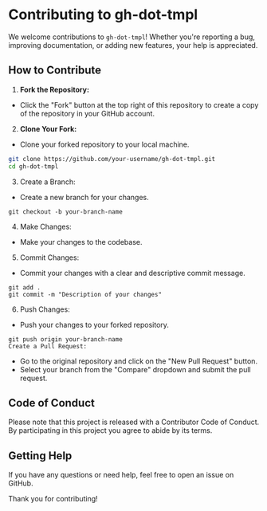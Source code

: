 # Contributing to gh-dot-tmpl

We welcome contributions to `gh-dot-tmpl`! Whether you're reporting a bug, improving documentation, or adding new features, your help is appreciated.

## How to Contribute

1. **Fork the Repository:**

- Click the "Fork" button at the top right of this repository to create a copy of the repository in your GitHub account.

2. **Clone Your Fork:**

- Clone your forked repository to your local machine.

```sh
git clone https://github.com/your-username/gh-dot-tmpl.git
cd gh-dot-tmpl
```

3. Create a Branch:

- Create a new branch for your changes.

```shell
git checkout -b your-branch-name
```

4. Make Changes:

- Make your changes to the codebase.

5. Commit Changes:

- Commit your changes with a clear and descriptive commit message.

```shell
git add .
git commit -m "Description of your changes"
```

6. Push Changes:

- Push your changes to your forked repository.

```shell
git push origin your-branch-name
Create a Pull Request:
```

- Go to the original repository and click on the "New Pull Request" button.
- Select your branch from the "Compare" dropdown and submit the pull request.

## Code of Conduct

Please note that this project is released with a Contributor Code of Conduct. By participating in this project you agree to abide by its terms.

## Getting Help

If you have any questions or need help, feel free to open an issue on GitHub.

Thank you for contributing!
